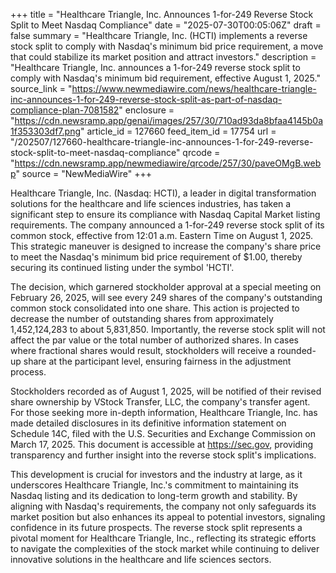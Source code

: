 +++
title = "Healthcare Triangle, Inc. Announces 1-for-249 Reverse Stock Split to Meet Nasdaq Compliance"
date = "2025-07-30T00:05:06Z"
draft = false
summary = "Healthcare Triangle, Inc. (HCTI) implements a reverse stock split to comply with Nasdaq's minimum bid price requirement, a move that could stabilize its market position and attract investors."
description = "Healthcare Triangle, Inc. announces a 1-for-249 reverse stock split to comply with Nasdaq's minimum bid requirement, effective August 1, 2025."
source_link = "https://www.newmediawire.com/news/healthcare-triangle-inc-announces-1-for-249-reverse-stock-split-as-part-of-nasdaq-compliance-plan-7081582"
enclosure = "https://cdn.newsramp.app/genai/images/257/30/710ad93da8bfaa4145b0a1f353303df7.png"
article_id = 127660
feed_item_id = 17754
url = "/202507/127660-healthcare-triangle-inc-announces-1-for-249-reverse-stock-split-to-meet-nasdaq-compliance"
qrcode = "https://cdn.newsramp.app/newmediawire/qrcode/257/30/paveOMgB.webp"
source = "NewMediaWire"
+++

<p>Healthcare Triangle, Inc. (Nasdaq: HCTI), a leader in digital transformation solutions for the healthcare and life sciences industries, has taken a significant step to ensure its compliance with Nasdaq Capital Market listing requirements. The company announced a 1-for-249 reverse stock split of its common stock, effective from 12:01 a.m. Eastern Time on August 1, 2025. This strategic maneuver is designed to increase the company's share price to meet the Nasdaq's minimum bid price requirement of $1.00, thereby securing its continued listing under the symbol 'HCTI'.</p><p>The decision, which garnered stockholder approval at a special meeting on February 26, 2025, will see every 249 shares of the company's outstanding common stock consolidated into one share. This action is projected to decrease the number of outstanding shares from approximately 1,452,124,283 to about 5,831,850. Importantly, the reverse stock split will not affect the par value or the total number of authorized shares. In cases where fractional shares would result, stockholders will receive a rounded-up share at the participant level, ensuring fairness in the adjustment process.</p><p>Stockholders recorded as of August 1, 2025, will be notified of their revised share ownership by VStock Transfer, LLC, the company's transfer agent. For those seeking more in-depth information, Healthcare Triangle, Inc. has made detailed disclosures in its definitive information statement on Schedule 14C, filed with the U.S. Securities and Exchange Commission on March 17, 2025. This document is accessible at <a href='https://sec.gov' rel='nofollow' target='_blank'>https://sec.gov</a>, providing transparency and further insight into the reverse stock split's implications.</p><p>This development is crucial for investors and the industry at large, as it underscores Healthcare Triangle, Inc.'s commitment to maintaining its Nasdaq listing and its dedication to long-term growth and stability. By aligning with Nasdaq's requirements, the company not only safeguards its market position but also enhances its appeal to potential investors, signaling confidence in its future prospects. The reverse stock split represents a pivotal moment for Healthcare Triangle, Inc., reflecting its strategic efforts to navigate the complexities of the stock market while continuing to deliver innovative solutions in the healthcare and life sciences sectors.</p>